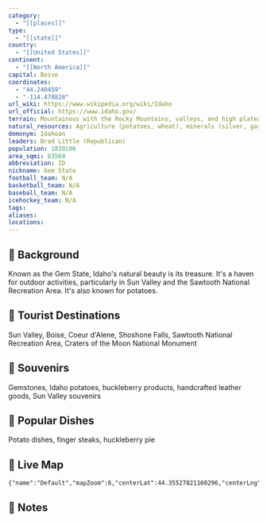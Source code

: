 ```yaml
---
category:
  - "[[places]]"
type:
  - "[[state]]"
country:
  - "[[United States]]"
continent:
  - "[[North America]]"
capital: Boise
coordinates:
  - "44.240459"
  - "-114.478828"
url_wiki: https://www.wikipedia.org/wiki/Idaho
url_official: https://www.idaho.gov/
terrain: Mountainous with the Rocky Mountains, valleys, and high plateaus.
natural_resources: Agriculture (potatoes, wheat), minerals (silver, garnets), forests, water resources
demonym: Idahoan
leaders: Brad Little (Republican)
population: 1839106
area_sqmi: 83569
abbreviation: ID
nickname: Gem State
football_team: N/A
basketball_team: N/A
baseball_team: N/A
icehockey_team: N/A
tags: 
aliases: 
locations:
---
```

## 🌱 Background
Known as the Gem State, Idaho's natural beauty is its treasure. It's a haven for outdoor activities, particularly in Sun Valley and the Sawtooth National Recreation Area. It's also known for potatoes.

## 📌 Tourist Destinations
Sun Valley, Boise, Coeur d'Alene, Shoshone Falls, Sawtooth National Recreation Area, Craters of the Moon National Monument

## 🎁 Souvenirs
Gemstones, Idaho potatoes, huckleberry products, handcrafted leather goods, Sun Valley souvenirs

## 🍲 Popular Dishes
Potato dishes, finger steaks, huckleberry pie

## 📡 Live Map
```mapview
{"name":"Default","mapZoom":6,"centerLat":44.35527821160296,"centerLng":-114.1260103276268,"query":"","chosenMapSource":0}
```

## 📒 Notes

